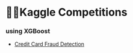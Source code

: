 # 🏋️‍♂️Kaggle Competitions

### using XGBoost

- [Credit Card Fraud Detection](/creditcard_fraud_detection)

